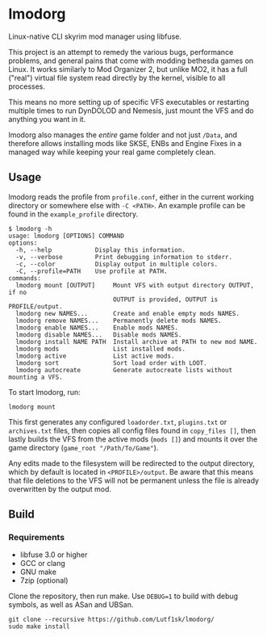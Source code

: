 # lmodorg
Linux-native CLI skyrim mod manager using libfuse.

This project is an attempt to remedy the various bugs, performance problems, and general pains that come with modding bethesda games on Linux.
It works similarly to Mod Organizer 2, but unlike MO2, it has a full ("real") virtual file system read directly by the kernel, visible to all processes.

This means no more setting up of specific VFS executables or restarting multiple times to run DynDOLOD and Nemesis, just mount the VFS and do anything you want in it.

lmodorg also manages the *entire* game folder and not just ```/Data```, and therefore allows installing mods like SKSE, ENBs and Engine Fixes in a managed way while keeping your real game completely clean.

## Usage
lmodorg reads the profile from ```profile.conf```, either in the current working directory or somewhere else with ```-C <PATH>```.
An example profile can be found in the ```example_profile``` directory.

```
$ lmodorg -h
usage: lmodorg [OPTIONS] COMMAND
options:
  -h, --help            Display this information.
  -v, --verbose         Print debugging information to stderr.
  -c, --color           Display output in multiple colors.
  -C, --profile=PATH    Use profile at PATH.
commands:
  lmodorg mount [OUTPUT]     Mount VFS with output directory OUTPUT, if no
                             OUTPUT is provided, OUTPUT is PROFILE/output.
  lmodorg new NAMES...       Create and enable empty mods NAMES.
  lmodorg remove NAMES...    Permanently delete mods NAMES.
  lmodorg enable NAMES...    Enable mods NAMES.
  lmodorg disable NAMES...   Disable mods NAMES.
  lmodorg install NAME PATH  Install archive at PATH to new mod NAME.
  lmodorg mods               List installed mods.
  lmodorg active             List active mods.
  lmodorg sort               Sort load order with LOOT.
  lmodorg autocreate         Generate autocreate lists without mounting a VFS.
```

To start lmodorg, run:
```
lmodorg mount
```
This first generates any configured `loadorder.txt`, `plugins.txt` or `archives.txt` files, then copies all config files found in `copy_files []`, then lastly builds the VFS from the active mods (`mods []`) and mounts it over the game directory (`game_root "/Path/To/Game"`).

Any edits made to the filesystem will be redirected to the output directory, which by default is located in `<PROFILE>/output`.
Be aware that this means that file deletions to the VFS will not be permanent unless the file is already overwritten by the output mod.

## Build

### Requirements
- libfuse 3.0 or higher
- GCC or clang
- GNU make
- 7zip (optional)

Clone the repository, then run make. Use `DEBUG=1` to build with debug symbols, as well as ASan and UBSan.

```
git clone --recursive https://github.com/Lutf1sk/lmodorg/
sudo make install
```
